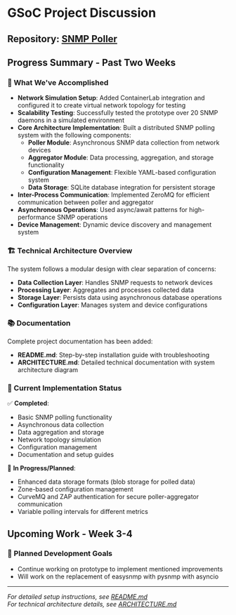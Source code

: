 # GSoC Project Discussion

## Repository: [SNMP Poller](https://github.com/abbi4code/snmp_poller)

## Progress Summary - Past Two Weeks

### 🚀 What We've Accomplished

- **Network Simulation Setup**: Added ContainerLab integration and configured it to create virtual network topology for testing
- **Scalability Testing**: Successfully tested the prototype over 20 SNMP daemons in a simulated environment
- **Core Architecture Implementation**: Built a distributed SNMP polling system with the following components:
  - **Poller Module**: Asynchronous SNMP data collection from network devices
  - **Aggregator Module**: Data processing, aggregation, and storage functionality
  - **Configuration Management**: Flexible YAML-based configuration system
  - **Data Storage**: SQLite database integration for persistent storage
- **Inter-Process Communication**: Implemented ZeroMQ for efficient communication between poller and aggregator
- **Asynchronous Operations**: Used async/await patterns for high-performance SNMP operations
- **Device Management**: Dynamic device discovery and management system

### 🏗️ Technical Architecture Overview

The system follows a modular design with clear separation of concerns:
- **Data Collection Layer**: Handles SNMP requests to network devices
- **Processing Layer**: Aggregates and processes collected data
- **Storage Layer**: Persists data using asynchronous database operations
- **Configuration Layer**: Manages system and device configurations

### 📚 Documentation

Complete project documentation has been added:
- **README.md**: Step-by-step installation guide with troubleshooting
- **ARCHITECTURE.md**: Detailed technical documentation with system architecture diagram

### 🔧 Current Implementation Status

✅ **Completed**:
- Basic SNMP polling functionality
- Asynchronous data collection
- Data aggregation and storage
- Network topology simulation
- Configuration management
- Documentation and setup guides

🔄 **In Progress/Planned**:
- Enhanced data storage formats (blob storage for polled data)
- Zone-based configuration management
- CurveMQ and ZAP authentication for secure poller-aggregator communication
- Variable polling intervals for different metrics

## Upcoming Work - Week 3-4

### 🎯 Planned Development Goals

- Continue working on prototype to implement mentioned improvements 
- Will work on the replacement of easysnmp with pysnmp with asyncio

---

*For detailed setup instructions, see [README.md](./readme.md)*  
*For technical architecture details, see [ARCHITECTURE.md](./ARCHITECTURE.md)* 